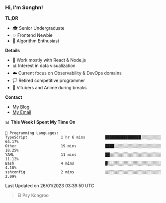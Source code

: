 ### Hi, I'm Songhn!

**TL;DR**

- 🎓 Senior Undergraduate
- ✨ Frontend Newbie
- 🎈 Algorithm Enthusiast

**Details**

- 🎯 Work mostly with React & Node.js
- 📊 Interest in data visualization
- ☁️ Current focus on Observability & DevOps domains
- 🏳️ Retired competitive programmer
- 🍵 VTubers and Anime during breaks

**Contact**
- [My Blog](https://blog.songhn.com)
- [My Email](mailto:nana7mi@duck.com)

<!--START_SECTION:waka-->
📊 **This Week I Spent My Time On** 

```text
💬 Programming Languages: 
TypeScript               1 hr 6 mins         ████████████████░░░░░░░░░   64.17% 
Other                    19 mins             ████░░░░░░░░░░░░░░░░░░░░░   18.25% 
YAML                     11 mins             ██░░░░░░░░░░░░░░░░░░░░░░░   11.12% 
Bash                     4 mins              █░░░░░░░░░░░░░░░░░░░░░░░░   4.18% 
sshconfig                2 mins              ░░░░░░░░░░░░░░░░░░░░░░░░░   2.09%

```


 Last Updated on 26/01/2023 03:39:50 UTC
<!--END_SECTION:waka-->

> El Psy Kongroo
